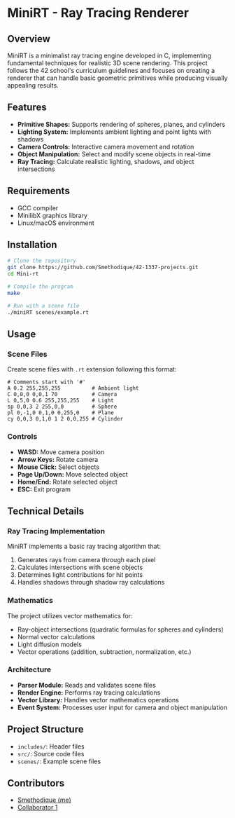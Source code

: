 # MiniRT - Ray Tracing Renderer

## Overview
MiniRT is a minimalist ray tracing engine developed in C, implementing fundamental techniques for realistic 3D scene rendering. This project follows the 42 school's curriculum guidelines and focuses on creating a renderer that can handle basic geometric primitives while producing visually appealing results.

## Features
- **Primitive Shapes:** Supports rendering of spheres, planes, and cylinders
- **Lighting System:** Implements ambient lighting and point lights with shadows
- **Camera Controls:** Interactive camera movement and rotation
- **Object Manipulation:** Select and modify scene objects in real-time
- **Ray Tracing:** Calculate realistic lighting, shadows, and object intersections

## Requirements
- GCC compiler
- MinilibX graphics library
- Linux/macOS environment

## Installation

```bash
# Clone the repository
git clone https://github.com/Smethodique/42-1337-projects.git
cd Mini-rt

# Compile the program
make

# Run with a scene file
./miniRT scenes/example.rt
```

## Usage

### Scene Files
Create scene files with `.rt` extension following this format:
```
# Comments start with '#'
A 0.2 255,255,255          # Ambient light
C 0,0,0 0,0,1 70           # Camera
L 0,5,0 0.6 255,255,255    # Light
sp 0,0,3 2 255,0,0         # Sphere
pl 0,-1,0 0,1,0 0,255,0    # Plane
cy 0,0,3 0,1,0 1 2 0,0,255 # Cylinder
```

### Controls
- **WASD:** Move camera position
- **Arrow Keys:** Rotate camera
- **Mouse Click:** Select objects
- **Page Up/Down:** Move selected object
- **Home/End:** Rotate selected object
- **ESC:** Exit program

## Technical Details

### Ray Tracing Implementation
MiniRT implements a basic ray tracing algorithm that:
1. Generates rays from camera through each pixel
2. Calculates intersections with scene objects
3. Determines light contributions for hit points
4. Handles shadows through shadow ray calculations

### Mathematics
The project utilizes vector mathematics for:
- Ray-object intersections (quadratic formulas for spheres and cylinders)
- Normal vector calculations
- Light diffusion models
- Vector operations (addition, subtraction, normalization, etc.)

### Architecture
- **Parser Module:** Reads and validates scene files
- **Render Engine:** Performs ray tracing calculations
- **Vector Library:** Handles vector mathematics operations
- **Event System:** Processes user input for camera and object manipulation

## Project Structure
- `includes/`: Header files
- `src/`: Source code files
- `scenes/`: Example scene files



## Contributors
- [Smethodique (me)](https://github.com/Smethodique)
- [Collaborator 1](https://github.com/WeismannS)
